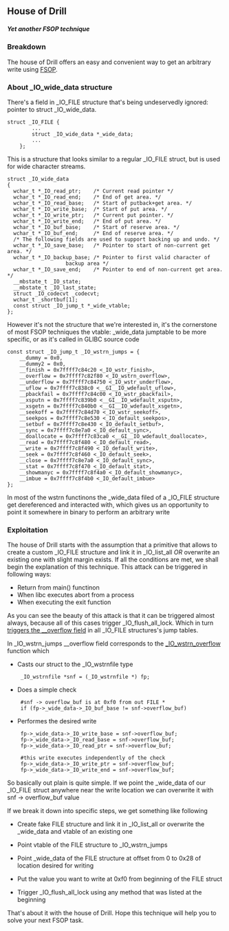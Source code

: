 ## House of Drill

##### Yet another FSOP technique


### Breakdown
The house of Drill offers an easy and convenient way to get an arbitrary write using [FSOP](https://ctf-wiki.mahaloz.re/pwn/linux/io_file/fsop/).

### About _IO_wide_data structure  
There's a field in _IO_FILE structure that's being undeservedly ignored: pointer to struct _IO_wide_data. 
    
    struct _IO_FILE {
            ...
            struct _IO_wide_data *_wide_data;
            ...
        };

This is a structure that looks similar to a regular _IO_FILE struct, but is used for wide character streams.

    struct _IO_wide_data
    {
      wchar_t *_IO_read_ptr;	/* Current read pointer */
      wchar_t *_IO_read_end;	/* End of get area. */
      wchar_t *_IO_read_base;	/* Start of putback+get area. */
      wchar_t *_IO_write_base;	/* Start of put area. */
      wchar_t *_IO_write_ptr;	/* Current put pointer. */
      wchar_t *_IO_write_end;	/* End of put area. */
      wchar_t *_IO_buf_base;	/* Start of reserve area. */
      wchar_t *_IO_buf_end;		/* End of reserve area. */
      /* The following fields are used to support backing up and undo. */
      wchar_t *_IO_save_base;	/* Pointer to start of non-current get area. */
      wchar_t *_IO_backup_base;	/* Pointer to first valid character of
    				   backup area */
      wchar_t *_IO_save_end;	/* Pointer to end of non-current get area. */
      __mbstate_t _IO_state;
      __mbstate_t _IO_last_state;
      struct _IO_codecvt _codecvt;
      wchar_t _shortbuf[1];
      const struct _IO_jump_t *_wide_vtable;
    };


However it's not the structure that we're interested in, it's the cornerstone of most FSOP techniques the vtable: _wide_data jumptable to be more specific, or as it's called in GLIBC source code 
    
    const struct _IO_jump_t _IO_wstrn_jumps = {
        __dummy = 0x0,
        __dummy2 = 0x0,
        __finish = 0x7ffff7c84c20 <_IO_wstr_finish>,
        __overflow = 0x7ffff7c82f80 <_IO_wstrn_overflow>,
        __underflow = 0x7ffff7c84750 <_IO_wstr_underflow>,
        __uflow = 0x7ffff7c838c0 <__GI__IO_wdefault_uflow>,
        __pbackfail = 0x7ffff7c84c00 <_IO_wstr_pbackfail>,
        __xsputn = 0x7ffff7c839b0 <__GI__IO_wdefault_xsputn>,
        __xsgetn = 0x7ffff7c840b0 <__GI__IO_wdefault_xsgetn>,
        __seekoff = 0x7ffff7c84d70 <_IO_wstr_seekoff>,
        __seekpos = 0x7ffff7c8e530 <_IO_default_seekpos>,
        __setbuf = 0x7ffff7c8e430 <_IO_default_setbuf>,
        __sync = 0x7ffff7c8e7a0 <_IO_default_sync>,
        __doallocate = 0x7ffff7c83ca0 <__GI__IO_wdefault_doallocate>,
        __read = 0x7ffff7c8f480 <_IO_default_read>,
        __write = 0x7ffff7c8f490 <_IO_default_write>,
        __seek = 0x7ffff7c8f460 <_IO_default_seek>,
        __close = 0x7ffff7c8e7a0 <_IO_default_sync>,
        __stat = 0x7ffff7c8f470 <_IO_default_stat>,
        __showmanyc = 0x7ffff7c8f4a0 <_IO_default_showmanyc>,
        __imbue = 0x7ffff7c8f4b0 <_IO_default_imbue>
    };

In most of the wstrn functinons the _wide_data filed of a _IO_FILE structure get dereferenced and interacted with, which gives us an opportunity to point it somewhere in binary to perform an arbitrary write

### Exploitation  
The house of Drill starts with the assumption that a primitive that allows to create a custom _IO_FILE structure and link it in _IO_list_all *OR* overwrite an existing one with slight margin exists. If all the conditions are met, we shall begin the explanation of this technique. This attack can be triggered in following ways:

 - Return from main() functinon
 - When libc executes abort from a process
 - When executing the exit function

 As you can see the beauty of this attack is that it can be triggered almost always, because all of this cases trigger _IO_flush_all_lock. Which in turn [triggers the __overflow field](https://elixir.bootlin.com/glibc/glibc-2.35/source/libio/genops.c#L706) in all _IO_FILE structures's jump tables.  

 In _IO_wstrn_jumps __overflow field corresponds to the [_IO_wstrn_overflow](https://elixir.bootlin.com/glibc/glibc-2.35/source/libio/vswprintf.c#L34) function which

 - Casts our struct to the _IO_wstrnfile type

        _IO_wstrnfile *snf = (_IO_wstrnfile *) fp;

 - Does a simple check 

        #snf -> overflow_buf is at 0xf0 from out FILE *
        if (fp->_wide_data->_IO_buf_base != snf->overflow_buf)

 - Performes the desired write 

        fp->_wide_data->_IO_write_base = snf->overflow_buf;
        fp->_wide_data->_IO_read_base = snf->overflow_buf;
        fp->_wide_data->_IO_read_ptr = snf->overflow_buf;

        #this write executes independently of the check
        fp->_wide_data->_IO_write_ptr = snf->overflow_buf;
        fp->_wide_data->_IO_write_end = snf->overflow_buf;


So basically out plain is quite simple. If we point the _wide_data of our _IO_FILE struct anywhere near the write location we can overwrite it with snf -> overflow_buf value

If we break it down into specific steps, we get something like following

 - Create fake FILE structure and link it in _IO_list_all or overwrite the _wide_data and vtable of an existing one

 - Point vtable of the FILE structure to _IO_wstrn_jumps

 - Point _wide_data of the FILE structure at offset from 0 to 0x28 of location desired for writing

 - Put the value you want to write at 0xf0 from beginning of the FILE struct

 - Trigger _IO_flush_all_lock using any method that was listed at the beginning

 That's about it with the house of Drill. Hope this technique will help you to solve your next FSOP task.
